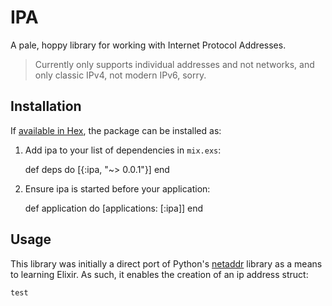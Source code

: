 # IPA

A pale, hoppy library for working with Internet Protocol Addresses.

> Currently only supports individual addresses and not networks, and only
> classic IPv4, not modern IPv6, sorry.

## Installation

If [available in Hex](https://hex.pm/docs/publish), the package can be installed as:

  1. Add ipa to your list of dependencies in `mix.exs`:

        def deps do
          [{:ipa, "~> 0.0.1"}]
        end

  2. Ensure ipa is started before your application:

        def application do
          [applications: [:ipa]]
        end
        
## Usage

This library was initially a direct port of Python's
[netaddr](https://github.com/drkjam/netaddr) library as a means to learning
Elixir.
As such, it enables the creation of an ip address struct:

    test
